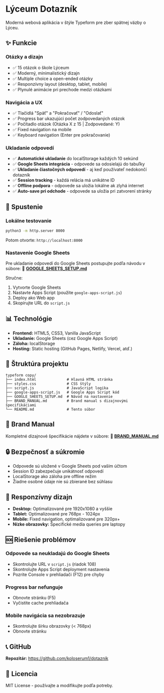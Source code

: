 # Lýceum Dotazník

Moderná webová aplikácia v štýle Typeform pre zber spätnej väzby o Lýceu.

## ✨ Funkcie

### Otázky a dizajn
- ✅ 15 otázok o škole Lýceum
- ✅ Moderný, minimalistický dizajn
- ✅ Multiple choice a open-ended otázky
- ✅ Responzívny layout (desktop, tablet, mobile)
- ✅ Plynulé animácie pri prechode medzi otázkami

### Navigácia a UX
- ✅ Tlačidlá "Späť" a "Pokračovať" / "Odoslať"
- ✅ Progress bar ukazujúci počet zodpovedaných otázok
- ✅ Počítadlo otázok (Otázka X z 15 | Zodpovedané: Y)
- ✅ Fixed navigation na mobile
- ✅ Keyboard navigation (Enter pre pokračovanie)

### Ukladanie odpovedí
- ✅ **Automatické ukladanie** do localStorage každých 10 sekúnd
- ✅ **Google Sheets integrácia** - odpovede sa odosielajú do tabuľky
- ✅ **Ukladanie čiastočných odpovedí** - aj keď používateľ nedokončí dotazník
- ✅ **Session tracking** - každá relácia má unikátne ID
- ✅ **Offline podpora** - odpovede sa uložia lokálne ak zlyhá internet
- ✅ **Auto-save pri odchode** - odpovede sa uložia pri zatvorení stránky

## 🚀 Spustenie

### Lokálne testovanie

```bash
python3 -m http.server 8000
```

Potom otvorte: `http://localhost:8000`

### Nastavenie Google Sheets

Pre ukladanie odpovedí do Google Sheets postupujte podľa návodu v súbore:
📖 **[GOOGLE_SHEETS_SETUP.md](GOOGLE_SHEETS_SETUP.md)**

Stručne:
1. Vytvorte Google Sheets
2. Nastavte Apps Script (použite `google-apps-script.js`)
3. Deploy ako Web app
4. Skopírujte URL do `script.js`

## 📊 Technológie

- **Frontend:** HTML5, CSS3, Vanilla JavaScript
- **Ukladanie:** Google Sheets (cez Google Apps Script)
- **Záloha:** localStorage
- **Hosting:** Static hosting (GitHub Pages, Netlify, Vercel, atď.)

## 📁 Štruktúra projektu

```
typeform copy/
├── index.html              # Hlavná HTML stránka
├── styles.css              # CSS štýly
├── script.js               # JavaScript logika
├── google-apps-script.js   # Google Apps Script kód
├── GOOGLE_SHEETS_SETUP.md  # Návod na nastavenie
├── BRAND_MANUAL.md         # Brand manual s dizajnovými špecifikáciami
└── README.md               # Tento súbor
```

## 🎨 Brand Manual

Kompletné dizajnové špecifikácie nájdete v súbore:
📖 **[BRAND_MANUAL.md](BRAND_MANUAL.md)**

## 🔒 Bezpečnosť a súkromie

- Odpovede sú uložené v Google Sheets pod vaším účtom
- Session ID zabezpečuje unikátnosť odpovedí
- LocalStorage ako záloha pre offline režim
- Žiadne osobné údaje nie sú zbierané bez súhlasu

## 📱 Responzívny dizajn

- **Desktop:** Optimalizované pre 1920x1080 a vyššie
- **Tablet:** Optimalizované pre 768px - 1024px
- **Mobile:** Fixed navigation, optimalizované pre 320px+
- **Nízke obrazovky:** Špecifické media queries pre laptopy

## 🆘 Riešenie problémov

### Odpovede sa neukladajú do Google Sheets
- Skontrolujte URL v `script.js` (riadok 108)
- Skontrolujte Apps Script deployment nastavenia
- Pozrite Console v prehliadači (F12) pre chyby

### Progress bar nefunguje
- Obnovte stránku (F5)
- Vyčistite cache prehliadača

### Mobile navigácia sa nezobrazuje
- Skontrolujte šírku obrazovky (< 768px)
- Obnovte stránku

## 📞 GitHub

**Repozitár:** https://github.com/koloserum1/dotaznik

## 📄 Licencia

MIT License - používajte a modifikujte podľa potreby.

